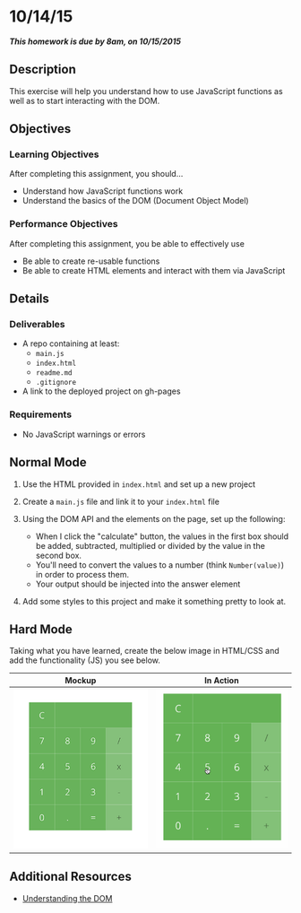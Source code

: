 # 10/14/15

___This homework is due by 8am, on 10/15/2015___


## Description
This exercise will help you understand how to use JavaScript functions as well as to start interacting with the DOM.

## Objectives

### Learning Objectives

After completing this assignment, you should…

* Understand how JavaScript functions work
* Understand the basics of the DOM (Document Object Model)


### Performance Objectives

After completing this assignment, you be able to effectively use

* Be able to create re-usable functions
* Be able to create HTML elements and interact with them via JavaScript



## Details

### Deliverables

* A repo containing at least:
  * `main.js`
  * `index.html`
  * `readme.md`
  * `.gitignore`
* A link to the deployed project on gh-pages

### Requirements

* No JavaScript warnings or errors


## Normal Mode

1. Use the HTML provided in `index.html` and set up a new project
2. Create a `main.js` file and link it to your `index.html` file
3. Using the DOM API and the elements on the page, set up the following:

    * When I click the "calculate" button, the values in the first box should be added, subtracted, multiplied or divided by the value in the second box.
    * You'll need to convert the values to a number (think `Number(value)`) in order to process them.
    * Your output should be injected into the answer element

4. Add some styles to this project and make it something pretty to look at.

            
## Hard Mode

Taking what you have learned, create the below image in HTML/CSS and add the functionality (JS) you see below.

| Mockup                       | In Action                    |
| ---------------------------- | ---------------------------- |
| ![](./images/calculator.png) | ![](./images/calculator.gif) |
            

## Additional Resources

* [Understanding the DOM](https://developer.mozilla.org/en-US/docs/Web/API/Document_Object_Model)